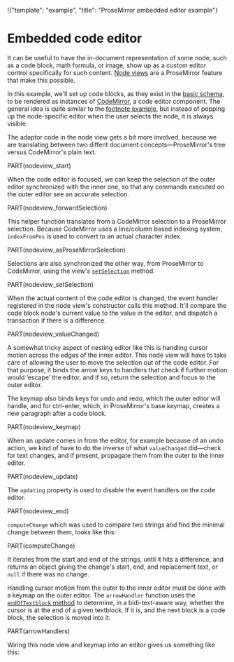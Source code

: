 !{"template": "example", "title": "ProseMirror embedded editor example"}

# Embedded code editor

It can be useful to have the in-document representation of some node,
such as a code block, math formula, or image, show up as a custom
editor control specifically for such content. [Node
views](##view.NodeView) are a ProseMirror feature that make this
possible.

In this example, we'll set up code blocks, as they exist in the [basic
schema](##schema-basic), to be rendered as instances of
[CodeMirror](http://codemirror.net), a code editor component. The
general idea is quite similar to the [footnote example](../footnote/),
but instead of popping up the node-specific editor when the user
selects the node, it is always visible.

The adaptor code in the node view gets a bit more involved, because we
are translating between two diffent document concepts—ProseMirror's
tree versus CodeMirror's plain text.

PART(nodeview_start)

When the code editor is focused, we can keep the selection of the
outer editor synchronized with the inner one, so that any commands
executed on the outer editor see an accurate selection.

PART(nodeview_forwardSelection)

This helper function translates from a CodeMirror selection to a
ProseMirror selection. Because CodeMirror uses a line/column based
indexing system, `indexFromPos` is used to convert to an actual
character index.

PART(nodeview_asProseMirrorSelection)

Selections are also synchronized the other way, from ProseMirror to
CodeMirror, using the view's
[`setSelection`](##view.NodeView.setSelection) method.

PART(nodeview_setSelection)

When the actual content of the code editor is changed, the event
handler registered in the node view's constructor calls this method.
It'll compare the code block node's current value to the value in the
editor, and dispatch a transaction if there is a difference.

PART(nodeview_valueChanged)

A somewhat tricky aspect of nesting editor like this is handling
cursor motion across the edges of the inner editor. This node view
will have to take care of allowing the user to move the selection out
of the code editor. For that purpose, it binds the arrow keys to
handlers that check if further motion would ‘escape’ the editor, and
if so, return the selection and focus to the outer editor.

The keymap also binds keys for undo and redo, which the outer editor
will handle, and for ctrl-enter, which, in ProseMirror's base keymap,
creates a new paragraph after a code block.

PART(nodeview_keymap)

When an update comes in from the editor, for example because of an
undo action, we kind of have to do the inverse of what `valueChanged`
did—check for text changes, and if present, propagate them from the
outer to the inner editor.

PART(nodeview_update)

The `updating` property is used to disable the event handlers on the
code editor.

PART(nodeview_end)

`computeChange` which was used to compare two strings and find the
minimal change between them, looks like this:

PART(computeChange)

It iterates from the start and end of the strings, until it hits a
difference, and returns an object giving the change's start, end, and
replacement text, or `null` if there was no change.

Handling cursor motion from the outer to the inner editor must be done
with a keymap on the outer editor. The `arrowHandler` function uses
the [`endOfTextblock` method](##view.EditorView.endOfTextblock) to
determine, in a bidi-text-aware way, whether the cursor is at the end
of a given textblock. If it is, and the next block is a code block,
the selection is moved into it.

PART(arrowHandlers)

Wiring this node view and keymap into an editor gives us something
like this:

<div id="editor"></div>

<div id=content style="display: none">
<h3>The code block is a code editor</h3>
<p>This editor has been wired up to render code blocks as instances of
the <a href="http://codemirror.net">CodeMirror</a> code editor, which
provides syntax highlighting, auto-indentation, and similar.</p>
<pre>
function max(a, b) {
  return a > b ? a : b
}</pre>
<p>The content of the code editor is kept in sync with the content of
the code block in the rich text editor, so that it is as if you're
directly editing the outer document, using a more convenient
interface.</p>
</div>

<link rel=stylesheet href="../../css/codemirror.css">
<style>
  .CodeMirror {
    border: 1px solid #eee;
    height: auto;
  }
  .CodeMirror pre { white-space: pre !important }
</style>
